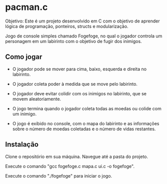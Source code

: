 
# pacman.c

Objetivo: 
Este é um projeto desenvolvido em C com o objetivo de aprender lógica de programação, ponteiros, structs e modularização.

Jogo de console simples chamado Fogefoge, no qual o jogador controla um personagem em um labirinto com o objetivo de  fugir dos inimigos.

## Como jogar

* O jogador pode se mover para cima, baixo, esquerda e direita no labirinto. 
* O jogador coleta poder à medida que se move pelo labirinto. 
* O jogador deve evitar colidir com os inimigos no labirinto, que se movem aleatoriamente. 
* O jogo termina quando o jogador coleta todas as moedas ou colide com um inimigo.

* O jogo é exibido no console, com o mapa do labirinto e as informações sobre o número de moedas coletadas e o número de vidas restantes. 

## Instalação

Clone o repositório em sua máquina. 
Navegue até a pasta do projeto.

Execute o comando "gcc fogefoge.c mapa.c ui.c -o fogefoge". 

Execute o comando "./fogefoge" para iniciar o jogo.


    
